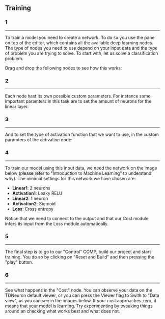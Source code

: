 ## Training

### 1
---
To train a model you need to create a network. To do so you use the pane on top of the editor, which contains all the available deep learning nodes. The type of nodes you need to use depend on your input data and the type of problem you are trying to solve. To start with, let us solve a classification problem. 

Drag and drop the following nodes to see how this works:




### 2
---
Each node hast its own possible custom parameters. For instance some important paramters in this task are to set the amount of neurons for the linear layer:

### 3
---
And to set the type of activation function that we want to use, in the custom paramters of the activation node:


### 4
---
To train our model using this input data, we need the network on the image below (please refer to "Introduction to Machine Learning" to understand why). The minimal settings for this network we have chosen are:

- **Linear1**: 2 neurons
- **Activation1**: Leaky RELU
- **Linear2**: 1 neuron
- **Activation2**: Sigmoid
- **Loss**: Cross entropy

Notice that we need to connect to the output and that our Cost module infers its input from the Loss module automatically.


### 5
---
The final step is to go to our "Control" COMP, build our project and start training. You do so by clicking on "Reset and Build" and then pressing the "play" button.


### 6
---
See what happens in the "Cost" node. You can observe your data on the TDNeuron default viewer, or you can press the Viewer flag to Swith to "Data view", as you can see in the images below. If your cost approaches zero, it means that your model is learning. Try experimenting by tweaking things around an checking what works best and what does not. 




